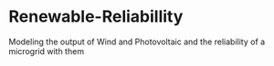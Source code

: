 # Renewable-Reliabillity
Modeling the output of Wind and Photovoltaic and the reliability of a microgrid with them
